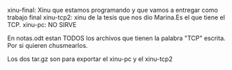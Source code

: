xinu-final: Xinu que estamos programando y que vamos a entregar como trabajo final
xinu-tcp2: xinu de la tesis que nos dio Marina.Es el que tiene el TCP.
xinu-pc: NO SIRVE

En notas.odt estan TODOS los archivos que tienen la palabra "TCP" escrita. Por si quieren chusmearlos.

Los dos tar.gz son para exportar el xinu-pc y el xinu-tcp2
